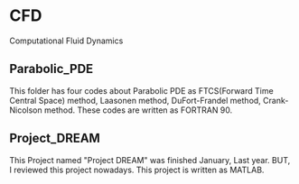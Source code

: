 # CFD
Computational Fluid Dynamics

## Parabolic_PDE
This folder has four codes about Parabolic PDE as FTCS(Forward Time Central Space) method, Laasonen method, DuFort-Frandel method, Crank-Nicolson method.
These codes are written as FORTRAN 90.

## Project_DREAM
This Project named "Project DREAM" was finished January, Last year.
BUT, I reviewed this project nowadays.
This project is written as MATLAB.
